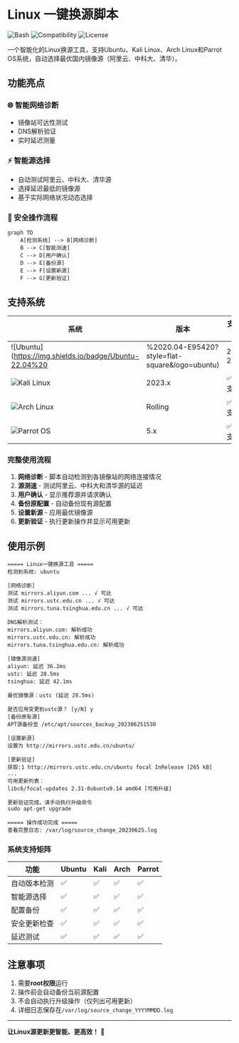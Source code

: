# Linux 一键换源脚本

![Bash](https://img.shields.io/badge/Language-Bash-4EAA25?style=for-the-badge&logo=gnu-bash)
![Compatibility](https://img.shields.io/badge/Compatibility-Ubuntu|Kali|Arch|Parrot-333333?style=for-the-badge)
![License](https://img.shields.io/badge/License-MIT-blue?style=for-the-badge)

一个智能化的Linux换源工具，支持Ubuntu、Kali Linux、Arch Linux和Parrot OS系统，自动选择最优国内镜像源（阿里云、中科大、清华）。

## 功能亮点

### 🌐 智能网络诊断
- 镜像站可达性测试
- DNS解析验证
- 实时延迟测量

### ⚡ 智能源选择
- 自动测试阿里云、中科大、清华源
- 选择延迟最低的镜像源
- 基于实际网络状况动态选择

### 🔄 安全操作流程
```mermaid
graph TD
    A[检测系统] --> B[网络诊断]
    B --> C[智能测速]
    C --> D[用户确认]
    D --> E[备份源]
    E --> F[设置新源]
    F --> G[更新验证]
```

## 支持系统

| 系统                                                                                                      | 版本                                           | 支持状态     |
| --------------------------------------------------------------------------------------------------------- | ---------------------------------------------- | ------------ |
| ![Ubuntu](https://img.shields.io/badge/Ubuntu-22.04%20                                                    | %2020.04-E95420?style=flat-square&logo=ubuntu) | 22.04, 20.04 | ✅ 完全支持 |
| ![Kali Linux](https://img.shields.io/badge/Kali%20Linux-2023.1-557C94?style=flat-square&logo=kalilinux)   | 2023.x                                         | ✅ 完全支持   |
| ![Arch Linux](https://img.shields.io/badge/Arch%20Linux-Rolling-1793D1?style=flat-square&logo=arch-linux) | Rolling                                        | ✅ 完全支持   |
| ![Parrot OS](https://img.shields.io/badge/Parrot%20OS-5.0+-B7E085?style=flat-square)                      | 5.x                                            | ✅ 完全支持   |



### 完整使用流程

1. **网络诊断** - 脚本自动检测到各镜像站的网络连接情况
2. **源测速** - 测试阿里云、中科大和清华源的延迟
3. **用户确认** - 显示推荐源并请求确认
4. **备份原配置** - 自动备份现有源配置
5. **设置新源** - 应用最优镜像源
6. **更新验证** - 执行更新操作并显示可用更新

## 使用示例

```plaintext
===== Linux一键换源工具 =====
检测到系统: ubuntu

[网络诊断]
测试 mirrors.aliyun.com ... √ 可达
测试 mirrors.ustc.edu.cn ... √ 可达
测试 mirrors.tuna.tsinghua.edu.cn ... √ 可达

DNS解析测试：
mirrors.aliyun.com: 解析成功
mirrors.ustc.edu.cn: 解析成功
mirrors.tuna.tsinghua.edu.cn: 解析成功

[镜像源测速]
aliyun: 延迟 36.2ms
ustc: 延迟 28.5ms
tsinghua: 延迟 42.1ms

最优镜像源：ustc (延迟 28.5ms)

是否应用变更到ustc源？ [y/N] y
[备份原有源]
APT源备份至 /etc/apt/sources_backup_202306251530

[设置新源]
设置为 http://mirrors.ustc.edu.cn/ubuntu/

[更新验证]
获取:1 http://mirrors.ustc.edu.cn/ubuntu focal InRelease [265 kB]
...
可用更新列表：
libc6/focal-updates 2.31-0ubuntu9.14 amd64 [可用升级]

更新验证完成，请手动执行升级命令
sudo apt-get upgrade

===== 操作成功完成 =====
查看完整日志: /var/log/source_change_20230625.log
```



### 系统支持矩阵

| 功能         | Ubuntu | Kali | Arch | Parrot |
| ------------ | ------ | ---- | ---- | ------ |
| 自动版本检测 | ✅      | ✅    | ✅    | ✅      |
| 智能源选择   | ✅      | ✅    | ✅    | ✅      |
| 配置备份     | ✅      | ✅    | ✅    | ✅      |
| 安全更新检查 | ✅      | ✅    | ✅    | ✅      |
| 延迟测试     | ✅      | ✅    | ✅    | ✅      |

## 注意事项

1. 需要**root权限**运行
2. 操作前会自动备份当前源配置
3. 不会自动执行升级操作（仅列出可用更新）
4. 详细日志保存在`/var/log/source_change_YYYYMMDD.log`


---

**让Linux源更新更智能、更高效！** 🚀